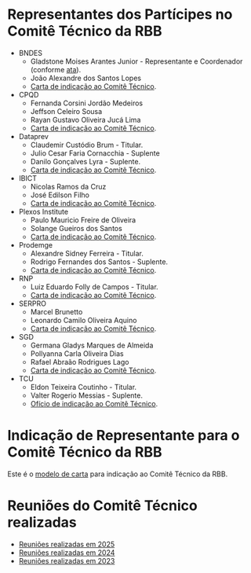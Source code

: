 # Representantes dos Partícipes no Comitê Técnico da RBB

- BNDES
  - Gladstone Moises Arantes Junior - Representante e Coordenador (conforme [ata](../reunioes_comite_executivo/2022-11-29_reuniao/2022-11-29-Ata-Reuni%C3%A3o-Governan%C3%A7a-RBB-Assinada.pdf)).
  - João Alexandre dos Santos Lopes
  - [Carta de indicação ao Comitê Técnico](../indicacoes_representantes/2025-07-25-Indicacao-Representantes-BNDES.pdf).
- CPQD
  - Fernanda Corsini Jordão Medeiros
  - Jeffson Celeiro Sousa
  - Rayan Gustavo Oliveira Jucá Lima
  - [Carta de indicação ao Comitê Técnico](../indicacoes_representantes/2025-05-05-Indicacao-Representantes-CPQD.pdf).
- Dataprev
  - Claudemir Custódio Brum - Titular.
  - Julio Cesar Faria Cornacchia - Suplente
  - Danilo Gonçalves Lyra - Suplente.
  - [Carta de indicação ao Comitê Técnico](../indicacoes_representantes/2023-01-19-Indica%C3%A7%C3%A3o-Representantes-Dataprev.pdf).
- IBICT
  - Nicolas Ramos da Cruz
  - José Edilson Filho
  - [Carta de indicação ao Comitê Técnico](../indicacoes_representantes/2025-05-23-Indicacao-Representantes-IBICT.pdf).
- Plexos Institute
  - Paulo Mauricio Freire de Oliveira
  - Solange Gueiros dos Santos
  - [Carta de indicação ao Comitê Técnico](../indicacoes_representantes/2025-07-01-Indicacao-Representantes-Plexos.pdf).
- Prodemge
  - Alexandre Sidney Ferreira - Titular. 
  - Rodrigo Fernandes dos Santos - Suplente. 
  - [Carta de indicação ao Comitê Técnico](../indicacoes_representantes/2024-01-09-Prodemge-Alex-e-Rodrigo-Subst-Caleo.pdf).
- RNP
  - Luiz Eduardo Folly de Campos - Titular. 
  - [Carta de indicação ao Comitê Técnico](../indicacoes_representantes/2023-01-03-Indica%C3%A7%C3%A3o-Representante-RNP.pdf).
- SERPRO
  - Marcel Brunetto
  - Leonardo Camilo Oliveira Aquino
  - [Carta de indicação ao Comitê Técnico](../indicacoes_representantes/2024-08-07-Indicacao-Representantes-Serpro.pdf).
- SGD
  - Germana Gladys Marques de Almeida
  - Pollyanna Carla Oliveira Dias
  - Rafael Abraão Rodrigues Lago
  - [Carta de indicação ao Comitê Técnico](../indicacoes_representantes/2024-12-20-Indicacao-Representantes-SGD.pdf).
- TCU
  - Eldon Teixeira Coutinho - Titular.
  - Valter Rogerio Messias - Suplente.
  - [Ofício de indicação ao Comitê Técnico](../indicacoes_representantes/2023-01-05-Indica%C3%A7%C3%A3o-Representantes-TCU.pdf).

# Indicação de Representante para o Comitê Técnico da RBB

Este é o [modelo de carta](../../documentos/Modelo%20-%20Carta%20Indica%C3%A7%C3%A3o%20Comit%C3%AA%20T%C3%A9cnico.docx) para indicação ao Comitê Técnico da RBB.

# Reuniões do Comitê Técnico realizadas

- [Reuniões realizadas em 2025](reunioes_2025.md)
- [Reuniões realizadas em 2024](reunioes_2024.md)
- [Reuniões realizadas em 2023](reunioes_2023.md)
